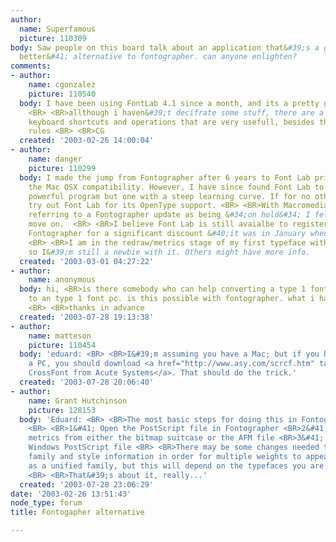 ```yaml
---
author:
  name: Superfamous
  picture: 110309
body: Saw people on this board talk about an application that&#39;s a good &#40;or
  better&#41; alternative to fontographer. can anyone enlighten?
comments:
- author:
    name: cgonzalez
    picture: 110540
  body: I have been using FontLab 4.1 since a month, and its a pretty good alternative...
    <BR> <BR>allthough i haven&#39;t decifrate some stuff, there are a lot of tool,
    keyboard shortcuts and operations that are very usefull, besides the visualisation
    rules <BR> <BR>CG
  created: '2003-02-26 14:00:04'
- author:
    name: danger
    picture: 110299
  body: I made the jump from Fontographer after 6 years to Font Lab primarily for
    the Mac OSX compatibility. However, I have since found Font Lab to be a far more
    powerful program but one with a steep learning curve. If for no other reason,
    try out Font Lab for its OpenType support. <BR> <BR>With Macromedia continually
    referring to a Fontographer update as being &#34;on hold&#34; I felt I had to
    move on.  <BR> <BR>I believe Font Lab is still avaialbe to registered users of
    Fontographer for a significant discount &#40;it was in January when I got mine&#41;.
    <BR> <BR>I am in the redraw/metrics stage of my first typeface with Font Lab,
    so I&#39;m still a newbie with it. Others might have more info.
  created: '2003-03-01 04:27:22'
- author:
    name: anonymous
  body: hi, <BR>is there somebody who can help converting a type 1 font &#40;mac&#41;
    to an type 1 font pc. is this possible with fontographer. what i have to do exactly?
    <BR> <BR>thanks in advance
  created: '2003-07-28 19:13:38'
- author:
    name: matteson
    picture: 110454
  body: 'eduard: <BR> <BR>I&#39;m assuming you have a Mac; but if you happen to have
    a PC, you should download <a href="http://www.asy.com/scrcf.htm" target="_blank">
    CrossFont from Acute Systems</a>. That should do the trick.'
  created: '2003-07-28 20:06:40'
- author:
    name: Grant Hutchinson
    picture: 128153
  body: 'Eduard: <BR> <BR>The most basic steps for doing this in Fontographer are:
    <BR> <BR>1&#41; Open the PostScript file in Fontographer <BR>2&#41; Import the
    metrics from either the bitmap suitcase or the AFM file <BR>3&#41; Generate a
    Windows PostScript file <BR> <BR>There may be some changes needed to the font
    family and style information in order for multiple weights to appear under Windows
    as a unified family, but this will depend on the typefaces you are working with.
    <BR> <BR>That&#39;s about it, really...'
  created: '2003-07-28 23:06:29'
date: '2003-02-26 13:51:43'
node_type: forum
title: Fontogapher alternative

---
```

